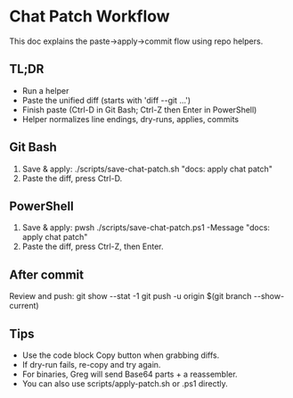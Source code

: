 # Chat Patch Workflow

This doc explains the paste→apply→commit flow using repo helpers.

## TL;DR
- Run a helper
- Paste the unified diff (starts with 'diff --git ...')
- Finish paste (Ctrl-D in Git Bash; Ctrl-Z then Enter in PowerShell)
- Helper normalizes line endings, dry-runs, applies, commits

## Git Bash
1. Save & apply:
    ./scripts/save-chat-patch.sh "docs: apply chat patch"
2. Paste the diff, press Ctrl-D.

## PowerShell
1. Save & apply:
    pwsh ./scripts/save-chat-patch.ps1 -Message "docs: apply chat patch"
2. Paste the diff, press Ctrl-Z, then Enter.

## After commit
Review and push:
    git show --stat -1
    git push -u origin $(git branch --show-current)

## Tips
- Use the code block Copy button when grabbing diffs.
- If dry-run fails, re-copy and try again.
- For binaries, Greg will send Base64 parts + a reassembler.
- You can also use scripts/apply-patch.sh or .ps1 directly.
